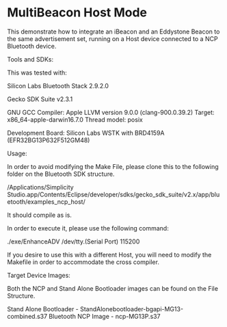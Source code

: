 # MultiBeacon Host Mode


This demonstrate how to integrate an iBeacon and an Eddystone Beacon to the same advertisement set, running on a Host device connected to a NCP Bluetooth device.

Tools and SDKs:

This was tested with:

Silicon Labs Bluetooth Stack 2.9.2.0

Gecko SDK Suite v2.3.1

GNU GCC Compiler: Apple LLVM version 9.0.0 (clang-900.0.39.2)
Target: x86_64-apple-darwin16.7.0
Thread model: posix


Development Board: Silicon Labs WSTK with BRD4159A (EFR32BG13P632F512GM48)

Usage:

In order to avoid modifying the Make File, please clone this to the following folder on the Bluetooth SDK structure.

/Applications/Simplicity Studio.app/Contents/Eclipse/developer/sdks/gecko_sdk_suite/v2.x/app/bluetooth/examples_ncp_host/

It should compile as is.

In order to execute it, please use the following command:

./exe/EnhanceADV /dev/tty.(Serial Port) 115200

If you desire to use this with a different Host, you will need to modify the Makefile in order to accommodate the cross compiler.

Target Device Images:

Both the NCP and Stand Alone Bootloader images can be found on the File Structure.

Stand Alone Bootloader - StandAlonebootloader-bgapi-MG13-combined.s37
Bluetooth NCP Image - ncp-MG13P.s37
